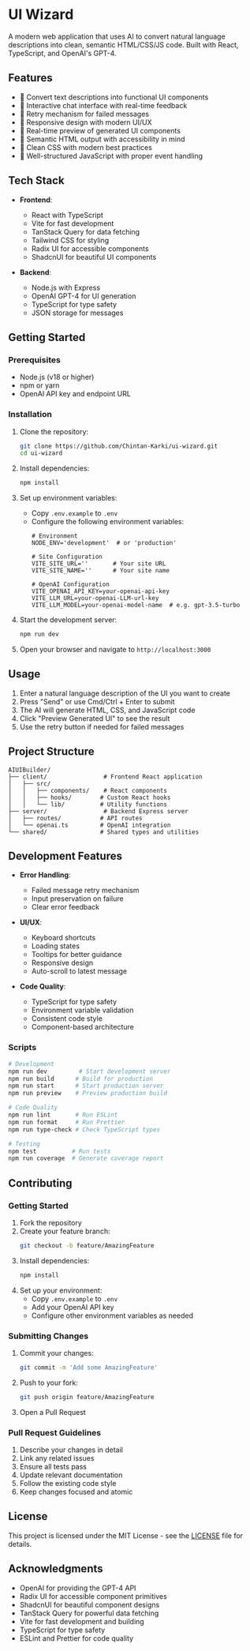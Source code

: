 # UI Wizard

A modern web application that uses AI to convert natural language descriptions into clean, semantic HTML/CSS/JS code. Built with React, TypeScript, and OpenAI's GPT-4.

## Features

- 🎨 Convert text descriptions into functional UI components
- 💬 Interactive chat interface with real-time feedback
- 🔄 Retry mechanism for failed messages
- 📱 Responsive design with modern UI/UX
- 🚀 Real-time preview of generated UI components
- 🎯 Semantic HTML output with accessibility in mind
- 🎨 Clean CSS with modern best practices
- 📝 Well-structured JavaScript with proper event handling

## Tech Stack

- **Frontend**:
  - React with TypeScript
  - Vite for fast development
  - TanStack Query for data fetching
  - Tailwind CSS for styling
  - Radix UI for accessible components
  - ShadcnUI for beautiful UI components

- **Backend**:
  - Node.js with Express
  - OpenAI GPT-4 for UI generation
  - TypeScript for type safety
  - JSON storage for messages

## Getting Started

### Prerequisites

- Node.js (v18 or higher)
- npm or yarn
- OpenAI API key and endpoint URL

### Installation

1. Clone the repository:
   ```bash
   git clone https://github.com/Chintan-Karki/ui-wizard.git
   cd ui-wizard
   ```

2. Install dependencies:
   ```bash
   npm install
   ```

3. Set up environment variables:
   - Copy `.env.example` to `.env`
   - Configure the following environment variables:
     ```env
     # Environment
     NODE_ENV='development'  # or 'production'

     # Site Configuration
     VITE_SITE_URL=''       # Your site URL
     VITE_SITE_NAME=''      # Your site name

     # OpenAI Configuration
     VITE_OPENAI_API_KEY=your-openai-api-key
     VITE_LLM_URL=your-openai-LLM-url-key
     VITE_LLM_MODEL=your-openai-model-name  # e.g. gpt-3.5-turbo
     ```

4. Start the development server:
   ```bash
   npm run dev
   ```

5. Open your browser and navigate to `http://localhost:3000`

## Usage

1. Enter a natural language description of the UI you want to create
2. Press "Send" or use Cmd/Ctrl + Enter to submit
3. The AI will generate HTML, CSS, and JavaScript code
4. Click "Preview Generated UI" to see the result
5. Use the retry button if needed for failed messages

## Project Structure

```
AIUIBuilder/
├── client/                # Frontend React application
│   ├── src/
│   │   ├── components/    # React components
│   │   ├── hooks/        # Custom React hooks
│   │   └── lib/          # Utility functions
├── server/                # Backend Express server
│   ├── routes/           # API routes
│   └── openai.ts         # OpenAI integration
└── shared/               # Shared types and utilities
```

## Development Features

- **Error Handling**:
  - Failed message retry mechanism
  - Input preservation on failure
  - Clear error feedback

- **UI/UX**:
  - Keyboard shortcuts
  - Loading states
  - Tooltips for better guidance
  - Responsive design
  - Auto-scroll to latest message

- **Code Quality**:
  - TypeScript for type safety
  - Environment variable validation
  - Consistent code style
  - Component-based architecture

### Scripts

```bash
# Development
npm run dev         # Start development server
npm run build      # Build for production
npm run start      # Start production server
npm run preview    # Preview production build

# Code Quality
npm run lint       # Run ESLint
npm run format     # Run Prettier
npm run type-check # Check TypeScript types

# Testing
npm test          # Run tests
npm run coverage  # Generate coverage report
```

## Contributing

### Getting Started

1. Fork the repository
2. Create your feature branch:
   ```bash
   git checkout -b feature/AmazingFeature
   ```
3. Install dependencies:
   ```bash
   npm install
   ```
4. Set up your environment:
   - Copy `.env.example` to `.env`
   - Add your OpenAI API key
   - Configure other environment variables as needed

### Submitting Changes

1. Commit your changes:
   ```bash
   git commit -m 'Add some AmazingFeature'
   ```
2. Push to your fork:
   ```bash
   git push origin feature/AmazingFeature
   ```
3. Open a Pull Request

### Pull Request Guidelines

1. Describe your changes in detail
2. Link any related issues
3. Ensure all tests pass
4. Update relevant documentation
5. Follow the existing code style
6. Keep changes focused and atomic

## License

This project is licensed under the MIT License - see the [LICENSE](LICENSE) file for details.

## Acknowledgments

- OpenAI for providing the GPT-4 API
- Radix UI for accessible component primitives
- ShadcnUI for beautiful component designs
- TanStack Query for powerful data fetching
- Vite for fast development and building
- TypeScript for type safety
- ESLint and Prettier for code quality
